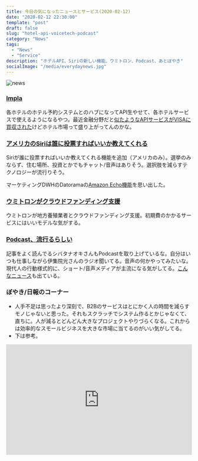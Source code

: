 ```yaml
---
title: 今日の気になったニュースとサービス(2020-02-12)
date: "2020-02-12 22:30:00"
template: "post"
draft: false
slug: "hotel-api-voicetech-podcast"
category: "News"
tags:
  - "News"
  - "Service"
description: "ホテルAPI、Siriの新しい機能、ウミトロン、Podcast、あとぼやき"
socialImage: "/media/everydaynews.jpg"
---
```


![news](/media/everydaynews.jpg)

### [Impla](https://getimpala.com/)
各ホテルのホテル予約システムとのハブになってAPI生やせて、各ホテルサービスで使えるようになるやつ。最近金融分野だと[似たようなAPIサービスがVISAに買収された](https://jp.techcrunch.com/2020/01/15/2020-01-13-visa-is-acquiring-plaid-for-5-3-billion-2x-its-final-private-valuation/)けどホテル市場って盛り上がってんのかな。

### [アメリカのSiriは誰に投票すればいいか教えてくれる](https://techcrunch.com/2020/02/11/siri-will-now-answer-your-election-questions/)
Siriが誰に投票すればいいか教えてくれる機能を追加（アメリカのみ）。選挙のみならず、住む場所、投資とかでもチャット/音声はありそう。選択肢を減らすテクノロジーが流行りそう。

マーケティングDWHのDatoramaの[Amazon Echo機能](http://blog-jp.datorama.com/entry/alexa_integration)を思い出した。

### [ウミトロンがクラウドファンディング支援](https://thebridge.jp/2020/02/umitron-akasaka-suisan-crowdfunding)
ウミトロンが地方養殖業者とクラウドファンディング支援。初期費のかかるサービスにはいいモデルな気がする。

### [Podcast、流行るらしい](https://irnote.com/n/n8cce1f1be29e)
記事をよく読んでるシバタナオキさんもPodcastを取り上げているな。自分はいつも仕事しながら伊集院光さんのラジオ聞いてる。音声の何かやってみたいな。現代人の行動様式的に、ショート/音声メディアが主流になる気がしてる。[こんなニュース](https://thebridge.jp/2020/02/spotify-users-up-31-to-271-million-in-q4-2019-podcasts-convert-free-to-paid-subscribers)も出ている。

### ぼやき/日報のコーナー
- 人手不足は思ったより深刻で、B2Bのサービスはとにかく人の時間を減らすモノじゃないと思った。それもスクラッチでシステム作るとかじゃなくて、直ちに。人が減るとどんどん大きなプロジェクトやりづらくなる。これからは効率的なスモールビジネスを大きな市場に当てるのがいい気がしてる。
- 下は参考。
<iframe width="100%" height="300" scrolling="no" frameborder="no" allow="autoplay" src="https://w.soundcloud.com/player/?url=https%3A//api.soundcloud.com/tracks/338816102&color=%23ff5500&auto_play=false&hide_related=false&show_comments=true&show_user=true&show_reposts=false&show_teaser=true&visual=true"></iframe>
